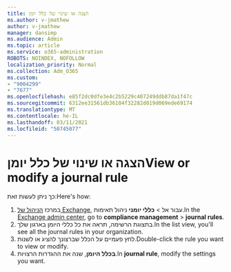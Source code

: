 ```yaml
---
title: הצגה או שינוי של כלל יומן
ms.author: v-jmathew
author: v-jmathew
manager: dansimp
ms.audience: Admin
ms.topic: article
ms.service: o365-administration
ROBOTS: NOINDEX, NOFOLLOW
localization_priority: Normal
ms.collection: Adm_O365
ms.custom:
- "9004299"
- "7677"
ms.openlocfilehash: e85f2dc0dfe3e4c2b5229c407249ddb87da1f47c
ms.sourcegitcommit: 6312ee31561db36104f32282d019d069ede69174
ms.translationtype: MT
ms.contentlocale: he-IL
ms.lasthandoff: 03/11/2021
ms.locfileid: "50745077"
---
```

# <a name="view-or-modify-a-journal-rule"></a><span data-ttu-id="bc871-102">הצגה או שינוי של כלל יומן</span><span class="sxs-lookup"><span data-stu-id="bc871-102">View or modify a journal rule</span></span>

<span data-ttu-id="bc871-103">כך ניתן לעשות זאת:</span><span class="sxs-lookup"><span data-stu-id="bc871-103">Here's how:</span></span>

1. <span data-ttu-id="bc871-104">במרכז [הניהול של Exchange](https://go.microsoft.com/fwlink/p/?linkid=2059104), עבור אל   >  **כללי יומני** ניהול תאימות.</span><span class="sxs-lookup"><span data-stu-id="bc871-104">In the [Exchange admin center](https://go.microsoft.com/fwlink/p/?linkid=2059104), go to **compliance management** > **journal rules**.</span></span>
2. <span data-ttu-id="bc871-105">בתצוגת הרשימה, תראה את כל כללי היומן בארגון שלך.</span><span class="sxs-lookup"><span data-stu-id="bc871-105">In the list view, you'll see all the journal rules in your organization.</span></span>
3. <span data-ttu-id="bc871-106">לחץ פעמיים על הכלל שברצונך להציג או לשנות.</span><span class="sxs-lookup"><span data-stu-id="bc871-106">Double-click the rule you want to view or modify.</span></span>
4. <span data-ttu-id="bc871-107">**בכלל היומן**, שנה את ההגדרות הרצויות.</span><span class="sxs-lookup"><span data-stu-id="bc871-107">In **journal rule**, modify the settings you want.</span></span>
